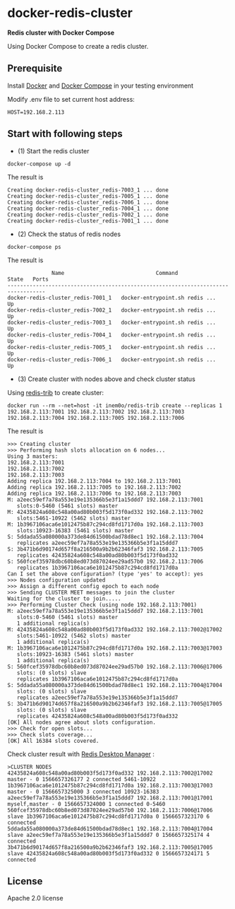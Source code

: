 # docker-redis-cluster 
**Redis cluster with Docker Compose** 

Using Docker Compose to create a redis cluster.

## Prerequisite

Install [Docker][1] and [Docker Compose][2] in your testing environment

Modify .env file to set current host address:
```
HOST=192.168.2.113
```

## Start with following steps

+ (1) Start the redis cluster

```
docker-compose up -d
```

The result is 

```
Creating docker-redis-cluster_redis-7003_1 ... done
Creating docker-redis-cluster_redis-7005_1 ... done
Creating docker-redis-cluster_redis-7006_1 ... done
Creating docker-redis-cluster_redis-7004_1 ... done
Creating docker-redis-cluster_redis-7002_1 ... done
Creating docker-redis-cluster_redis-7001_1 ... done   
```

+ (2) Check the status of redis nodes

```
docker-compose ps
```

The result is 

```
              Name                             Command               State   Ports
----------------------------------------------------------------------------------
docker-redis-cluster_redis-7001_1   docker-entrypoint.sh redis ...   Up           
docker-redis-cluster_redis-7002_1   docker-entrypoint.sh redis ...   Up           
docker-redis-cluster_redis-7003_1   docker-entrypoint.sh redis ...   Up           
docker-redis-cluster_redis-7004_1   docker-entrypoint.sh redis ...   Up           
docker-redis-cluster_redis-7005_1   docker-entrypoint.sh redis ...   Up           
docker-redis-cluster_redis-7006_1   docker-entrypoint.sh redis ...   Up
```

+ (3) Create cluster with nodes above and check cluster status

Using [redis-trib][3] to create cluster:
```
docker run --rm --net=host -it inem0o/redis-trib create --replicas 1 192.168.2.113:7001 192.168.2.113:7002 192.168.2.113:7003 192.168.2.113:7004 192.168.2.113:7005 192.168.2.113:7006
```

The result is 

```
>>> Creating cluster
>>> Performing hash slots allocation on 6 nodes...
Using 3 masters:
192.168.2.113:7001
192.168.2.113:7002
192.168.2.113:7003
Adding replica 192.168.2.113:7004 to 192.168.2.113:7001
Adding replica 192.168.2.113:7005 to 192.168.2.113:7002
Adding replica 192.168.2.113:7006 to 192.168.2.113:7003
M: a2eec59ef7a78a553e19e135366b5e3f1a15ddd7 192.168.2.113:7001
   slots:0-5460 (5461 slots) master
M: 42435824a608c548a00ad80b003f5d173f0ad332 192.168.2.113:7002
   slots:5461-10922 (5462 slots) master
M: 1b3967106aca6e1012475b87c294cd8fd1717d0a 192.168.2.113:7003
   slots:10923-16383 (5461 slots) master
S: 5ddada55a080000a373de84d61500bdad78d8ec1 192.168.2.113:7004
   replicates a2eec59ef7a78a553e19e135366b5e3f1a15ddd7
S: 3b471b6d90174d657f8a216500a9b2b62346faf3 192.168.2.113:7005
   replicates 42435824a608c548a00ad80b003f5d173f0ad332
S: 560fcef35978dbc60b8ed073d87024ee29ad57b0 192.168.2.113:7006
   replicates 1b3967106aca6e1012475b87c294cd8fd1717d0a
Can I set the above configuration? (type 'yes' to accept): yes
>>> Nodes configuration updated
>>> Assign a different config epoch to each node
>>> Sending CLUSTER MEET messages to join the cluster
Waiting for the cluster to join.....
>>> Performing Cluster Check (using node 192.168.2.113:7001)
M: a2eec59ef7a78a553e19e135366b5e3f1a15ddd7 192.168.2.113:7001
   slots:0-5460 (5461 slots) master
   1 additional replica(s)
M: 42435824a608c548a00ad80b003f5d173f0ad332 192.168.2.113:7002@17002
   slots:5461-10922 (5462 slots) master
   1 additional replica(s)
M: 1b3967106aca6e1012475b87c294cd8fd1717d0a 192.168.2.113:7003@17003
   slots:10923-16383 (5461 slots) master
   1 additional replica(s)
S: 560fcef35978dbc60b8ed073d87024ee29ad57b0 192.168.2.113:7006@17006
   slots: (0 slots) slave
   replicates 1b3967106aca6e1012475b87c294cd8fd1717d0a
S: 5ddada55a080000a373de84d61500bdad78d8ec1 192.168.2.113:7004@17004
   slots: (0 slots) slave
   replicates a2eec59ef7a78a553e19e135366b5e3f1a15ddd7
S: 3b471b6d90174d657f8a216500a9b2b62346faf3 192.168.2.113:7005@17005
   slots: (0 slots) slave
   replicates 42435824a608c548a00ad80b003f5d173f0ad332
[OK] All nodes agree about slots configuration.
>>> Check for open slots...
>>> Check slots coverage...
[OK] All 16384 slots covered.
```

Check cluster result with [Redis Desktop Manager][4] :

```
>CLUSTER NODES
42435824a608c548a00ad80b003f5d173f0ad332 192.168.2.113:7002@17002 master - 0 1566657326177 2 connected 5461-10922
1b3967106aca6e1012475b87c294cd8fd1717d0a 192.168.2.113:7003@17003 master - 0 1566657325000 3 connected 10923-16383
a2eec59ef7a78a553e19e135366b5e3f1a15ddd7 192.168.2.113:7001@17001 myself,master - 0 1566657324000 1 connected 0-5460
560fcef35978dbc60b8ed073d87024ee29ad57b0 192.168.2.113:7006@17006 slave 1b3967106aca6e1012475b87c294cd8fd1717d0a 0 1566657323170 6 connected
5ddada55a080000a373de84d61500bdad78d8ec1 192.168.2.113:7004@17004 slave a2eec59ef7a78a553e19e135366b5e3f1a15ddd7 0 1566657325174 4 connected
3b471b6d90174d657f8a216500a9b2b62346faf3 192.168.2.113:7005@17005 slave 42435824a608c548a00ad80b003f5d173f0ad332 0 1566657324171 5 connected
```


[1]: https://www.docker.com
[2]: https://docs.docker.com/compose/
[3]: https://github.com/iNem0o/docker-redis-trib/
[4]: https://github.com/uglide/RedisDesktopManager/

## License

Apache 2.0 license
